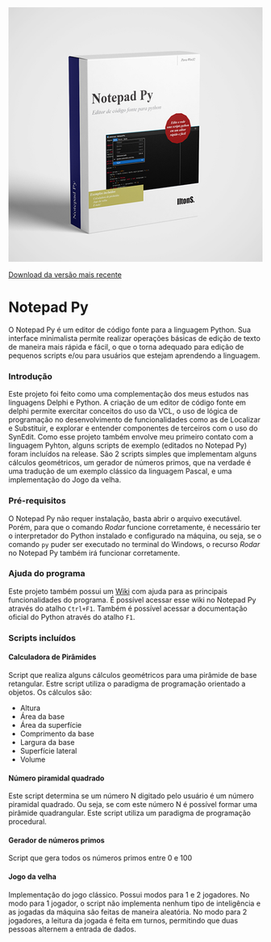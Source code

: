 ![Box Image](/Resources/box-image.jpg)

[Download da versão mais recente](https://github.com/IltonS/notepad-py/releases/latest)

# Notepad Py
O Notepad Py é um editor de código fonte para a linguagem Python. Sua interface minimalista permite realizar operações básicas de edição de texto de maneira mais rápida e fácil, o que o torna adequado para edição de pequenos scripts e/ou para usuários que estejam aprendendo a linguagem.

### Introdução
Este projeto foi feito como uma complementação dos meus estudos nas linguagens Delphi e Python. A criação de um editor de código fonte em delphi permite exercitar conceitos do uso da VCL, o uso de lógica de programação no desenvolvimento de funcionalidades como as de Localizar e Substituir, e explorar e entender componentes de terceiros com o uso do SynEdit. Como esse projeto também envolve meu primeiro contato com a linguagem Pyhton, alguns scripts de exemplo (editados no Notepad Py) foram incluídos na release. São 2 scripts simples que implementam alguns cálculos geométricos, um gerador de números primos, que na verdade é uma tradução de um exemplo clássico da linguagem Pascal, e uma implementação do Jogo da velha.

### Pré-requisitos
O Notepad Py não requer instalação, basta abrir o arquivo executável. Porém, para que o comando _Rodar_ funcione corretamente, é necessário ter o interpretador do Python instalado e configurado na máquina, ou seja, se o comando `py` puder ser executado no terminal do Windows, o recurso _Rodar_ no Notepad Py também irá funcionar corretamente.

### Ajuda do programa
Este projeto também possui um [Wiki](https://github.com/IltonS/notepad-py/wiki) com ajuda para as principais funcionalidades do programa. É possível acessar esse wiki no Notepad Py através do atalho `Ctrl+F1`. Também é possível acessar a documentação oficial do Python através do atalho `F1`.

### Scripts incluídos

#### Calculadora de Pirâmides
Script que realiza alguns cálculos geométricos para uma pirâmide de base retangular. Estre script utiliza o paradigma de programação orientado a objetos. Os cálculos são:
* Altura
* Área da base
* Área da superfície
* Comprimento da base
* Largura da base
* Superfície lateral
* Volume

#### Número piramidal quadrado
Este script determina se um número N digitado pelo usuário é um número piramidal quadrado. Ou seja, se com este número N é possível formar uma pirâmide quadrangular. Este script utiliza um paradigma de programação procedural.

#### Gerador de números primos
Script que gera todos os números primos entre 0 e 100

#### Jogo da velha
Implementação do jogo clássico. Possui modos para 1 e 2 jogadores. No modo para 1 jogador, o script não implementa nenhum tipo de inteligência e as jogadas da máquina são feitas de maneira aleatória. No modo para 2 jogadores, a leitura da jogada é feita em turnos, permitindo que duas pessoas alternem a entrada de dados.
